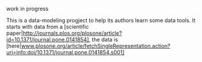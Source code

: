 work in progress

This is a data-modeling progject to help its authors learn some data tools. It starts with data from a [scientific paper|http://journals.plos.org/plosone/article?id=10.1371/journal.pone.0141854], the data is [here|www.plosone.org/article/fetchSingleRepresentation.action?uri=info:doi/10.1371/journal.pone.0141854.s001]
